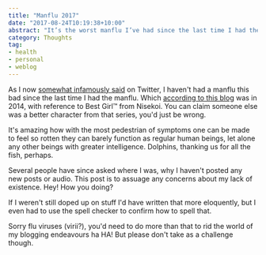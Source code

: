 ```yaml
---
title: "Manflu 2017"
date: "2017-08-24T10:19:38+10:00"
abstract: "It’s the worst manflu I’ve had since the last time I had the manflu"
category: Thoughts
tag:
- health
- personal
- weblog
---
```

As I now [somewhat infamously said] on Twitter, I haven't had a manflu this bad since the last time I had the manflu. Which [according to this blog] was in 2014, with reference to Best Girl&trade; from Nisekoi. You can claim someone else was a better character from that series, you'd just be wrong.

It's amazing how with the most pedestrian of symptoms one can be made to feel so rotten they can barely function as regular human beings, let alone any other beings with greater intelligence. Dolphins, thanking us for all the fish, perhaps.

Several people have since asked where I was, why I haven't posted any new posts or audio. This post is to assuage any concerns about my lack of existence. Hey! How you doing?

If I weren't still doped up on stuff I'd have written that more eloquently, but I even had to use the spell checker to confirm how to spell that.

Sorry flu viruses (virii?), you'd need to do more than that to rid the world of my blogging endeavours ha HA! But please don't take as a challenge though.

[somewhat infamously said]: https://twitter.com/Rubenerd/status/899191377203838976

[according to this blog]: https://rubenerd.com/onadera-shoots-down-the-manflu "Rubénerd: Onadera shoots down the manflu"


